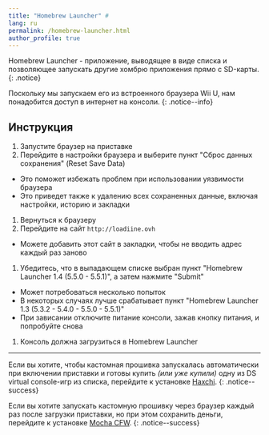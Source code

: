```yaml
---
title: "Homebrew Launcher" #
lang: ru
permalink: /homebrew-launcher.html
author_profile: true
---
```


Homebrew Launcher - приложение, выводящее в виде списка и позволяющее запускать другие хомбрю приложения прямо с SD-карты.
{: .notice}

Поскольку мы запускаем его из встроенного браузера Wii U, нам понадобится доступ в интернет на консоли.
{: .notice--info}

## Инструкция

1. Запустите браузер на приставке
1. Перейдите в настройки браузера и выберите пункт "Сброс данных сохранения" (Reset Save Data)
  + Это поможет избежать проблем при использовании уязвимости браузера
  + Это приведет также к удалению всех сохраненных данные, включая настройки, историю и закладки
1. Вернуться к браузеру
1. Перейдите на сайт `http://loadiine.ovh`
  + Можете добавить этот сайт в закладки, чтобы не вводить адрес каждый раз заново
1. Убедитесь, что в выпадающем списке выбран пункт "Homebrew Launcher 1.4 (5.5.0 - 5.5.1)", а затем нажмите "Submit"
  + Может потребоваться несколько попыток
  + В некоторых случаях лучше срабатывает пункт "Homebrew Launcher 1.3 (5.3.2 - 5.4.0 - 5.5.0 - 5.5.1)"
  + При зависании отключите питание консоли, зажав кнопку питания, и попробуйте снова
1. Консоль должна загрузиться в Homebrew Launcher

___

Если вы хотите, чтобы кастомная прошивка запускалась автоматически при включении приставки и готовы купить *(или уже купили)* одну из DS virtual console-игр из списка, перейдите к установке [Haxchi](haxchi).
{: .notice--success}

Если вы хотите запускать кастомную прошивку через браузер каждый раз после загрузки приставки, но при этом сохранить деньги, перейдите к установке [Mocha CFW](mocha-cfw).
{: .notice--success}
